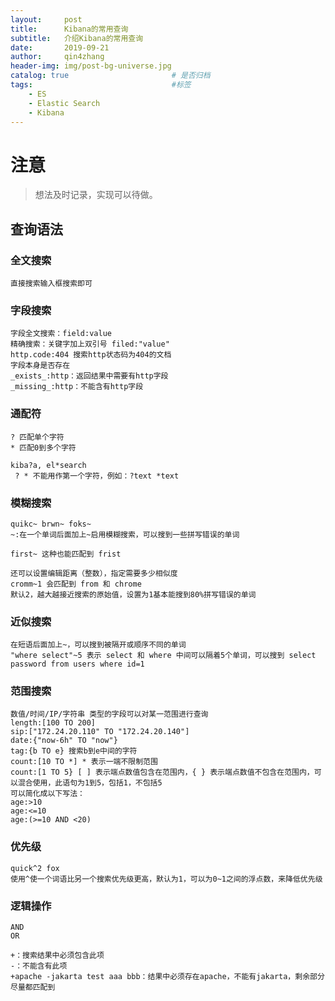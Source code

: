 ```yaml
---
layout:     post
title:      Kibana的常用查询
subtitle:   介绍Kibana的常用查询
date:       2019-09-21
author:     qin4zhang
header-img: img/post-bg-universe.jpg 
catalog: true 						# 是否归档
tags:								#标签
    - ES
    - Elastic Search
    - Kibana
---
```

# 注意
> 想法及时记录，实现可以待做。



## 查询语法

### 全文搜索

```
直接搜索输入框搜索即可
```

### 字段搜索

```
字段全文搜索：field:value
精确搜索：关键字加上双引号 filed:"value"
http.code:404 搜索http状态码为404的文档
字段本身是否存在
_exists_:http：返回结果中需要有http字段
_missing_:http：不能含有http字段
```

### 通配符

```
? 匹配单个字符
* 匹配0到多个字符

kiba?a, el*search
 ? * 不能用作第一个字符，例如：?text *text
```

### 模糊搜索

```
quikc~ brwn~ foks~
~:在一个单词后面加上~启用模糊搜索，可以搜到一些拼写错误的单词

first~ 这种也能匹配到 frist

还可以设置编辑距离（整数），指定需要多少相似度
cromm~1 会匹配到 from 和 chrome
默认2，越大越接近搜索的原始值，设置为1基本能搜到80%拼写错误的单词
```

### 近似搜索

```
在短语后面加上~，可以搜到被隔开或顺序不同的单词
"where select"~5 表示 select 和 where 中间可以隔着5个单词，可以搜到 select password from users where id=1
```

### 范围搜索

```
数值/时间/IP/字符串 类型的字段可以对某一范围进行查询
length:[100 TO 200]
sip:["172.24.20.110" TO "172.24.20.140"]
date:{"now-6h" TO "now"}
tag:{b TO e} 搜索b到e中间的字符
count:[10 TO *] * 表示一端不限制范围
count:[1 TO 5} [ ] 表示端点数值包含在范围内，{ } 表示端点数值不包含在范围内，可以混合使用，此语句为1到5，包括1，不包括5
可以简化成以下写法：
age:>10
age:<=10
age:(>=10 AND <20)
```

### 优先级

```
quick^2 fox
使用^使一个词语比另一个搜索优先级更高，默认为1，可以为0~1之间的浮点数，来降低优先级
```

### 逻辑操作

```
AND
OR

+：搜索结果中必须包含此项
-：不能含有此项
+apache -jakarta test aaa bbb：结果中必须存在apache，不能有jakarta，剩余部分尽量都匹配到
```

